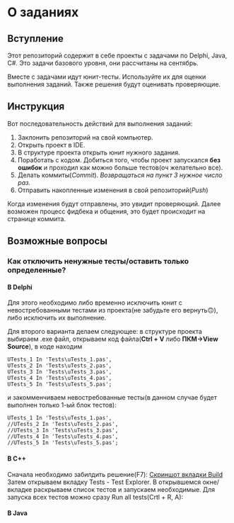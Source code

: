# О заданиях
## Вступление
Этот репозиторий содержит в себе проекты с задачами по Delphi, Java, C#. Это задачи базового уровня, они рассчитаны на сентябрь.

Вместе с задачами идут юнит-тесты. Используйте их для оценки выполнения заданий. Также решения будут оценивать проверяющие.
## Инструкция
Вот последовательность действий для выполнения заданий:

1. Заклонить репозиторий на свой компьютер.
1. Открыть проект в IDE.
1. В структуре проекта открыть юнит нужного задания.
1. Поработать с кодом. Добиться того, чтобы проект запускался **без ошибок** и проходил как можно больше тестов(оч желательно все).
1. Делать коммиты(*Commit*). *Возвращаться на пункт 3 нужное число раз.*
1. Отправить накопленные изменения в свой репозиторий(*Push*)

Когда  изменения будут отправлены, это увидит проверяющий. Далее возможен процесс фидбека и общения, это будет происходит на странице коммита.
## Возможные вопросы
### Как отключить ненужные тесты/оставить только определенные?
#### В Delphi
Для этого необходимо либо временно исключить юнит с невостребованными тестами из проекта(не забудьте его вернуть:upside_down_face:), либо исключить их выполнение.

Для второго варианта делаем следующее: в структуре проекта выбираем .exe файл, открываем код файла(**Ctrl + V** либо **ПКМ->View Source**), в коде находим
    
    UTests_1 In 'Tests\uTests_1.pas',
    UTests_2 In 'Tests\uTests_2.pas',
    UTests_3 In 'Tests\uTests_3.pas',
    UTests_4 In 'Tests\uTests_4.pas',
    UTests_5 In 'Tests\uTests_5.pas';

и закомменчиваем невостребованные тесты(в данном случае будет выполнен только 1-ый блок тестов):

    UTests_1 In 'Tests\uTests_1.pas',
    //UTests_2 In 'Tests\uTests_2.pas',
    //UTests_3 In 'Tests\uTests_3.pas',
    //UTests_4 In 'Tests\uTests_4.pas',
    //UTests_5 In 'Tests\uTests_5.pas';

#### В С++
Сначала необходимо забилдить решение(F7): [Скриншот вкладки Build](/assets/images/Screenshot_1.png)
Затем открываем вкладку Tests - Test Explorer. В открывшемся окне/вкладке раскрываем список тестов и запускаем необходимые. Для запуска всех тестов можно сразу Run all tests(Crtl + R, A):
#### В Java
